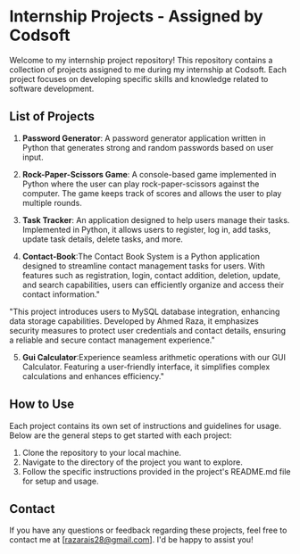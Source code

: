 # Internship Projects - Assigned by Codsoft

Welcome to my internship project repository! This repository contains a collection of projects assigned to me during my internship at Codsoft. Each project focuses on developing specific skills and knowledge related to software development.

## List of Projects

1. **Password Generator**: A password generator application written in Python that generates strong and random passwords based on user input.

2. **Rock-Paper-Scissors Game**: A console-based game implemented in Python where the user can play rock-paper-scissors against the computer. The game keeps track of scores and allows the user to play multiple rounds.

3. **Task Tracker**: An application designed to help users manage their tasks. Implemented in Python, it allows users to register, log in, add tasks, update task details, delete tasks, and more.

4. **Contact-Book**:The Contact Book System is a Python application designed to streamline contact management tasks for users. With features such as registration, login, contact addition, deletion, update, and search capabilities, users can efficiently organize and access their contact information."

"This project introduces users to MySQL database integration, enhancing data storage capabilities. Developed by Ahmed Raza, it emphasizes security measures to protect user credentials and contact details, ensuring a reliable and secure contact management experience."

5. **Gui Calculator**:Experience seamless arithmetic operations with our GUI Calculator. Featuring a user-friendly interface, it simplifies complex calculations and enhances efficiency." 






## How to Use

Each project contains its own set of instructions and guidelines for usage. Below are the general steps to get started with each project:

1. Clone the repository to your local machine.
2. Navigate to the directory of the project you want to explore.
3. Follow the specific instructions provided in the project's README.md file for setup and usage.

## Contact

If you have any questions or feedback regarding these projects, feel free to contact me at [razarais28@gmail.com]. I'd be happy to assist you!
